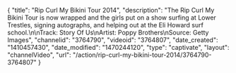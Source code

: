{
    "title": "Rip Curl My Bikini Tour 2014",
    "description": "The Rip Curl My Bikini Tour is now wrapped and the girls put on a show surfing at Lower Trestles, signing autographs, and helping out at the Eli Howard surf school.\n\nTrack: Story Of Us\nArtist: Poppy Brothers\nSource: Getty Images",
    "channelid": "3764790",
    "videoid": "3764807",
    "date_created": "1410457430",
    "date_modified": "1470244120",
    "type": "captivate",
    "layout": "channelVideo",
    "url": "\/action\/rip-curl-my-bikini-tour-2014\/3764790-3764807"
}